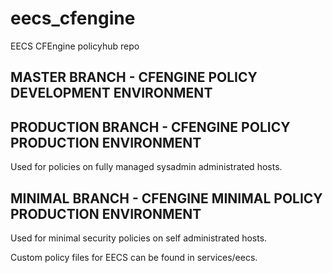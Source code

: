 # eecs_cfengine
EECS CFEngine policyhub repo

## MASTER BRANCH - CFENGINE POLICY DEVELOPMENT ENVIRONMENT
## PRODUCTION BRANCH - CFENGINE POLICY PRODUCTION ENVIRONMENT

Used for policies on fully managed sysadmin administrated hosts.

##  MINIMAL BRANCH - CFENGINE MINIMAL POLICY PRODUCTION ENVIRONMENT

Used for minimal security policies on self administrated hosts.

Custom policy files for EECS can be found in services/eecs.

